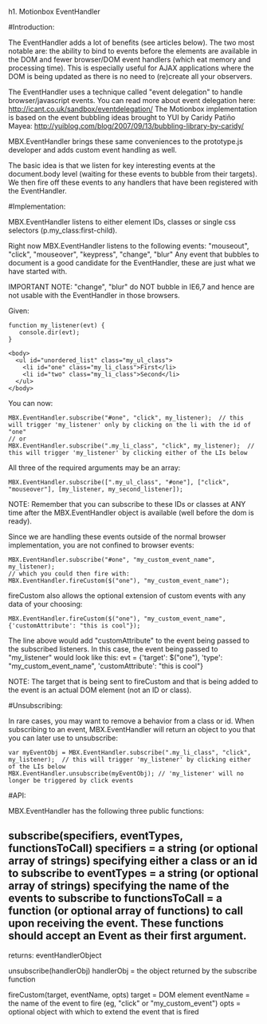 h1. Motionbox EventHandler

#Introduction:

The EventHandler adds a lot of benefits (see articles below).  The two most notable are: the ability to bind to events before the elements are available in the DOM and fewer browser/DOM event handlers (which eat memory and processing time). This is especially useful for AJAX applications where the DOM is being updated as there is no need to (re)create all your observers.

The EventHandler uses a technique called "event delegation" to handle browser/javascript events.  You can read more about event delegation here:  http://icant.co.uk/sandbox/eventdelegation/
The Motionbox implementation is based on the event bubbling ideas brought to YUI by Caridy Patiño Mayea:  http://yuiblog.com/blog/2007/09/13/bubbling-library-by-caridy/

MBX.EventHandler brings these same conveniences to the prototype.js developer and adds custom event handling as well.

The basic idea is that we listen for key interesting events at the document.body level (waiting for these events to bubble from their targets).  We then fire off these events to any handlers that have been registered with the EventHandler.


#Implementation:

MBX.EventHandler listens to either element IDs, classes or single css selectors (p.my_class:first-child).

Right now MBX.EventHandler listens to the following events:  "mouseout", "click", "mouseover", "keypress", "change", "blur"
Any event that bubbles to document is a good candidate for the EventHandler, these are just what we have started with.

IMPORTANT NOTE:  "change", "blur" do NOT bubble in IE6,7 and hence are not usable with the EventHandler in those browsers. 

Given:

    function my_listener(evt) {
       console.dir(evt);
    }
    
    <body>
      <ul id="unordered_list" class="my_ul_class">
        <li id="one" class="my_li_class">First</li>
        <li id="two" class="my_li_class">Second</li>
      </ul>
    </body>

You can now:

    MBX.EventHandler.subscribe("#one", "click", my_listener);  // this will trigger 'my_listener' only by clicking on the li with the id of "one"
    // or
    MBX.EventHandler.subscribe(".my_li_class", "click", my_listener);  // this will trigger 'my_listener' by clicking either of the LIs below

All three of the required arguments may be an array:
    
    MBX.EventHandler.subscribe([".my_ul_class", "#one"], ["click", "mouseover"], [my_listener, my_second_listener]);

NOTE: Remember that you can subscribe to these IDs or classes at ANY time after the MBX.EventHandler object is available (well before the dom is ready).

Since we are handling these events outside of the normal browser implementation, you are not confined to browser events:
    
    MBX.EventHandler.subscribe("#one", "my_custom_event_name", my_listener);
    // which you could then fire with:
    MBX.EventHandler.fireCustom($("one"), "my_custom_event_name");

fireCustom also allows the optional extension of custom events with any data of your choosing:
    
    MBX.EventHandler.fireCustom($("one"), "my_custom_event_name", {'customAttribute': "this is cool"});

The line above would add "customAttribute" to the event being passed to the subscribed listeners.  In this case, the event being passed to "my_listener" would look like this:
evt = {'target': $("one"), 'type': "my_custom_event_name", 'customAttribute': "this is cool"}

NOTE:  The target that is being sent to fireCustom and that is being added to the event is an actual DOM element (not an ID or class).

#Unsubscribing:

In rare cases, you may want to remove a behavior from a class or id.  When subscribing to an event, MBX.EventHandler will return an object to you that you can later use to unsubscribe:

    var myEventObj = MBX.EventHandler.subscribe(".my_li_class", "click", my_listener);  // this will trigger 'my_listener' by clicking either of the LIs below
    MBX.EventHandler.unsubscribe(myEventObj); // 'my_listener' will no longer be triggered by click events

#API:

MBX.EventHandler has the following three public functions:

subscribe(specifiers, eventTypes, functionsToCall)
  specifiers = a string (or optional array of strings) specifying either a class or an id to subscribe to
  eventTypes = a string (or optional array of strings) specifying the name of the events to subscribe to
  functionsToCall = a function (or optional array of functions) to call upon receiving the event.  These functions should accept an Event as their first argument.
  --
  returns: eventHandlerObject

unsubscribe(handlerObj)
  handlerObj = the object returned by the subscribe function

fireCustom(target, eventName, opts)
  target = DOM element
  eventName = the name of the event to fire (eg, "click" or "my_custom_event")
  opts = optional object with which to extend the event that is fired
